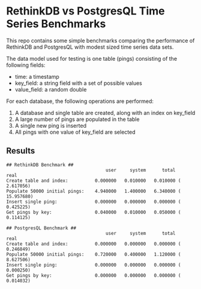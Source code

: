 # RethinkDB vs PostgresQL Time Series Benchmarks

This repo contains some simple benchmarks comparing the performance of
RethinkDB and PostgresQL with modest sized time series data sets.

The data model used for testing is one table (pings) consisting of the following fields:
* time: a timestamp
* key_field: a string field with a set of possible values
* value_field: a random double

For each database, the following operations are performed:
1. A database and single table are created, along with an index on key_field
1. A large number of pings are populated in the table
1. A single new ping is inserted
1. All pings with one value of key_field are selected


## Results

```
## RethinkDB Benchmark ##
                                     user     system      total        real
Create table and index:          0.000000   0.010000   0.010000 (  2.617056)
Populate 50000 initial pings:    4.940000   1.400000   6.340000 ( 15.957680)
Insert single ping:              0.000000   0.000000   0.000000 (  0.425225)
Get pings by key:                0.040000   0.010000   0.050000 (  0.114125)

## PostgresQL Benchmark ##
                                     user     system      total        real
Create table and index:          0.000000   0.000000   0.000000 (  0.246849)
Populate 50000 initial pings:    0.720000   0.400000   1.120000 (  8.627506)
Insert single ping:              0.000000   0.000000   0.000000 (  0.000250)
Get pings by key:                0.000000   0.000000   0.000000 (  0.014032)

```